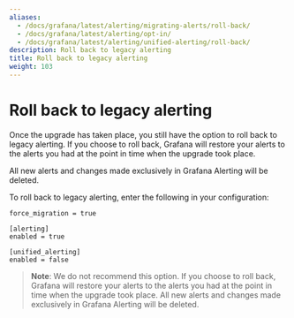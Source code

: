 ```yaml
---
aliases:
  - /docs/grafana/latest/alerting/migrating-alerts/roll-back/
  - /docs/grafana/latest/alerting/opt-in/
  - /docs/grafana/latest/alerting/unified-alerting/roll-back/
description: Roll back to legacy alerting
title: Roll back to legacy alerting
weight: 103
---
```


# Roll back to legacy alerting

Once the upgrade has taken place, you still have the option to roll back to legacy alerting. If you choose to roll back, Grafana will restore your alerts to the alerts you had at the point in time when the upgrade took place. 

All new alerts and changes made exclusively in Grafana Alerting will be deleted. 

To roll back to legacy alerting, enter the following in your configuration:

```
force_migration = true

[alerting]
enabled = true

[unified_alerting]
enabled = false
```
>**Note**: We do not recommend this option. If you choose to roll back, Grafana will restore your alerts to the alerts you had at the point in time when the upgrade took place. All new alerts and changes made exclusively in Grafana Alerting will be deleted. 

